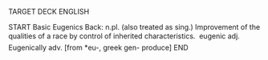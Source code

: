 TARGET DECK
ENGLISH

START
Basic
Eugenics
Back: n.pl. (also treated as sing.) Improvement of the qualities of a race by control of inherited characteristics.  eugenic adj. Eugenically adv. [from *eu-, greek gen- produce]
END
